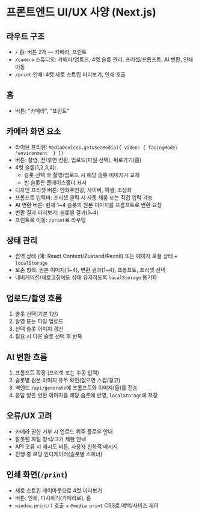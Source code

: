 # 프론트엔드 UI/UX 사양 (Next.js)

## 라우트 구조
- `/` 홈: 버튼 2개 — 카메라, 프린트
- `/camera` 스튜디오: 카메라/업로드, 4컷 슬롯 관리, 프리셋/프롬프트, AI 변환, 인쇄 이동
- `/print` 인쇄: 4컷 세로 스트립 미리보기, 인쇄 호출

## 홈
- 버튼: "카메라", "프린트"

## 카메라 화면 요소
- 라이브 프리뷰: `MediaDevices.getUserMedia({ video: { facingMode: 'environment' } })`
- 버튼: 촬영, 전/후면 전환, 업로드(파일 선택), 뒤로가기(홈)
- 4컷 슬롯(1,2,3,4):
  - 슬롯 선택 후 촬영/업로드 시 해당 슬롯 이미지가 교체
  - 빈 슬롯은 플레이스홀더 표시
- 디자인 프리셋 버튼: 만화주인공, 사이버, 픽셀, 초상화
- 프롬프트 입력바: 프리셋 클릭 시 자동 채움 또는 직접 입력 가능
- AI 변환 버튼: 현재 1~4 슬롯의 원본 이미지를 프롬프트로 변환 요청
- 변환 결과 미리보기: 슬롯별 결과(1~4)
- 프린트로 이동: `/print`로 라우팅

## 상태 관리
- 전역 상태 (예: React Context/Zustand/Recoil) 또는 페이지 로컬 상태 + `localStorage`
- 보존 항목: 원본 이미지(1~4), 변환 결과(1~4), 프롬프트, 프리셋 선택
- 네비게이션/새로고침에도 상태 유지하도록 `localStorage` 동기화

## 업로드/촬영 흐름
1) 슬롯 선택(기본 1번)
2) 촬영 또는 파일 업로드
3) 선택 슬롯 이미지 갱신
4) 필요 시 다른 슬롯 선택 후 반복

## AI 변환 흐름
1) 프롬프트 확정 (프리셋 또는 수동 입력)
2) 슬롯별 원본 이미지 유무 확인(없으면 스킵/경고)
3) 백엔드 `/api/generate`에 프롬프트와 이미지(들)를 전송
4) 응답 받은 변환 이미지를 해당 슬롯에 반영, `localStorage`에 저장

## 오류/UX 고려
- 카메라 권한 거부 시 업로드 위주 플로우 안내
- 잘못된 파일 형식/크기 제한 안내
- API 오류 시 재시도 버튼, 사용자 친화적 메시지
- 진행 중 로딩 인디케이터(슬롯별 스피너)

## 인쇄 화면(`/print`)
- 세로 스트립 레이아웃으로 4컷 미리보기
- 버튼: 인쇄, 다시하기(카메라로), 홈
- `window.print()` 호출 + `@media print` CSS로 여백/사이즈 제어
